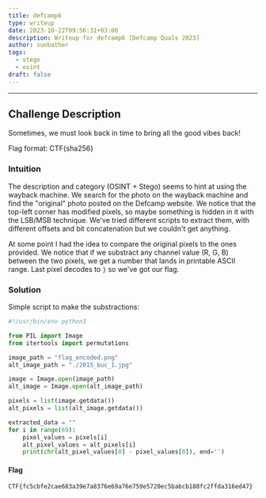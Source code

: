 ```yaml
---
title: defcamp6
type: writeup
date: 2023-10-22T09:56:31+03:00
description: Writeup for defcamp6 [Defcamp Quals 2023]
author: sunbather
tags:
  - stego
  - osint
draft: false
---
```


___

## Challenge Description

Sometimes, we must look back in time to bring all the good vibes back!

Flag format: CTF{sha256}

### Intuition

The description and category (OSINT + Stego) seems to hint at using the wayback machine. We search for the photo on the wayback machine and find the "original" photo posted on the Defcamp website. We notice that the top-left corner has modified pixels, so maybe something is hidden in it with the LSB/MSB technique. We've tried different scripts to extract them, with different offsets and bit concatenation but we couldn't get anything.

At some point I had the idea to compare the original pixels to the ones provided. We notice that if we substract any channel value (R, G, B) between the two pixels, we get a number that lands in printable ASCII range. Last pixel decodes to ``}`` so we've got our flag.

### Solution

Simple script to make the substractions:

```py
#!/usr/bin/env python3

from PIL import Image
from itertools import permutations

image_path = "flag_encoded.png"
alt_image_path = "./2015_buc_1.jpg"

image = Image.open(image_path)
alt_image = Image.open(alt_image_path)

pixels = list(image.getdata())
alt_pixels = list(alt_image.getdata())

extracted_data = ""
for i in range(69):
	pixel_values = pixels[i]
	alt_pixel_values = alt_pixels[i]
	print(chr(alt_pixel_values[0] - pixel_values[0]), end='')
```


#### Flag

```CTF{fc5cbfe2cae683a39e7a8376e69a76e759e5720ec5babcb188fc2ffda316ed47}```

